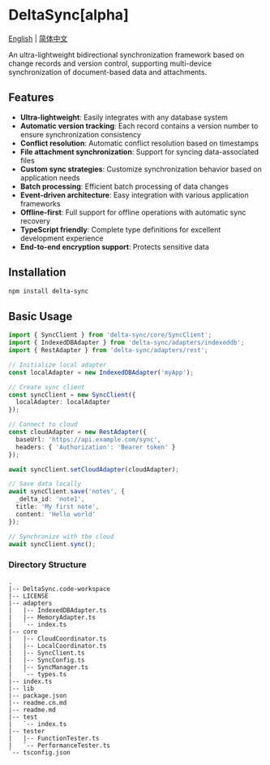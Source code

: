 # DeltaSync[alpha]

[English](README.md) | [简体中文](README.zh-CN.md)

An ultra-lightweight bidirectional synchronization framework based on change records and version control, supporting multi-device synchronization of document-based data and attachments.

## Features

- **Ultra-lightweight**: Easily integrates with any database system
- **Automatic version tracking**: Each record contains a version number to ensure synchronization consistency
- **Conflict resolution**: Automatic conflict resolution based on timestamps
- **File attachment synchronization**: Support for syncing data-associated files
- **Custom sync strategies**: Customize synchronization behavior based on application needs
- **Batch processing**: Efficient batch processing of data changes
- **Event-driven architecture**: Easy integration with various application frameworks
- **Offline-first**: Full support for offline operations with automatic sync recovery
- **TypeScript friendly**: Complete type definitions for excellent development experience
- **End-to-end encryption support**: Protects sensitive data

## Installation

```bash
npm install delta-sync

```

## Basic Usage

```typescript
import { SyncClient } from 'delta-sync/core/SyncClient';
import { IndexedDBAdapter } from 'delta-sync/adapters/indexeddb';
import { RestAdapter } from 'delta-sync/adapters/rest';

// Initialize local adapter
const localAdapter = new IndexedDBAdapter('myApp');

// Create sync client
const syncClient = new SyncClient({
  localAdapter: localAdapter
});

// Connect to cloud
const cloudAdapter = new RestAdapter({
  baseUrl: 'https://api.example.com/sync',
  headers: { 'Authorization': 'Bearer token' }
});

await syncClient.setCloudAdapter(cloudAdapter);

// Save data locally
await syncClient.save('notes', {
  _delta_id: 'note1',
  title: 'My first note',
  content: 'Hello world'
});

// Synchronize with the cloud
await syncClient.sync();
```


### Directory Structure

```
.
|-- DeltaSync.code-workspace
|-- LICENSE
|-- adapters
|   |-- IndexedDBAdapter.ts
|   |-- MemoryAdapter.ts
|   `-- index.ts
|-- core
|   |-- CloudCoordinator.ts
|   |-- LocalCoordinator.ts
|   |-- SyncClient.ts
|   |-- SyncConfig.ts
|   |-- SyncManager.ts
|   `-- types.ts
|-- index.ts
|-- lib
|-- package.json
|-- readme.cn.md
|-- readme.md
|-- test
|   `-- index.ts
|-- tester
|   |-- FunctionTester.ts
|   `-- PerformanceTester.ts
`-- tsconfig.json

```